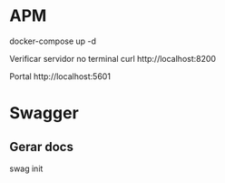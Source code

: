 # APM

docker-compose up -d

Verificar servidor no terminal
curl http://localhost:8200

Portal 
http://localhost:5601


# Swagger

## Gerar docs 
swag init